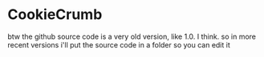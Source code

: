 # CookieCrumb
btw the github source code is a very old version, like 1.0. I think. so in more recent versions i'll put the source code in a folder so you can edit it
